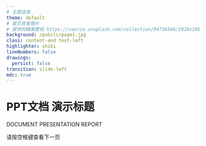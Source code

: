 ```yaml
---
# 主题选择
theme: default
# 首页背景图片
# 提供的精美壁纸 https://source.unsplash.com/collection/94734566/1920x1080
background: /pubilc/page1.jpg
class: content-end text-left
highlighter: shiki
lineNumbers: false
drawings:
  persist: false
transition: slide-left
mdc: true
---
```




# PPT文档 演示标题

Document presentation report

<div class="pb-10">
  <span @click="$slidev.nav.next" class="py-1 rounded cursor-pointer" hover="bg-white bg-opacity-10">请按空格键查看下一页 <carbon:arrow-right class="inline"/>
  </span>
</div>

<!--
每张幻灯片的最后一个注释块将被视为幻灯片注释。它将在演示者模式下与幻灯片一起显示和编辑。 [Read more in the docs](https://sli.dev/guide/syntax.html#notes)
-->

<style>
.slidev-layout.slidev-page-1 {
  background-image:url("/pubilc/page1.jpg") !important;
  color: #5a5a5a !important;
}
p{
    text-transform:uppercase;
}
</style>
<!-- 
* 最后部分的注释可以在演讲模式下只针对你个人展示出来
* 没错，是这样的
-->
